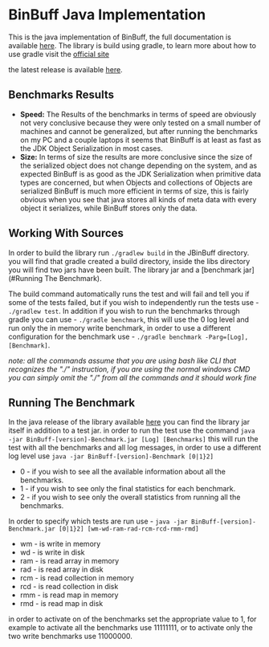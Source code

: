 # BinBuff Java Implementation

This is the java implementation of BinBuff, the full documentation is available [here](https://github.com/Zshoham/BinBuff/docs).
The library is build using gradle, to learn more about how to use gradle visit the [official site](https://gradle.org/)

the latest release is available [here](https://github.com/Zshoham/BinBuff/releases).

## Benchmarks Results

* **Speed:** The Results of the benchmarks in terms of speed are obviously not very conclusive because they were only tested on a small number of machines and cannot be generalized, but after running the benchmarks on my PC and a couple laptops it seems that BinBuff is at least as fast as the JDK Object Serialization in most cases.
* **Size:** In terms of size the results are more conclusive since the size of the serialized object does not change depending on the system, and as expected BinBuff is as good as the JDK Serialization when primitive data types are concerned, but when Objects and collections of Objects are serialized BinBuff is much more efficient in terms of size, this is fairly obvious when you see that java stores all kinds of meta data with every object it serializes, while BinBuff stores only the data.

## Working With Sources 

In order to build the library run `./gradlew build` in the JBinBuff directory.
you will find that gradle created a build directory, inside the libs directory you will find two jars have been built. The library jar and a [benchmark jar](#Running The Benchmark).

The build command automatically runs the test and will fail and tell you if some of the tests failed, but if you wish to independently run the tests use - `./gradlew test`.
In addition if you wish to run the benchmarks through gradle you can use - `./gradle benchmark`,
this will use the 0 log level and run only the in memory write benchmark, in order to use a different configuration for the benchmark use - `./gradle benchmark -Parg=[Log],[Benchmark]`.

*note: all the commands assume that you are using bash like CLI that recognizes the "./" instruction, if you are using the normal windows CMD you can simply omit the "./" from all the commands and it should work fine*

## Running The Benchmark

In the java release of the library available [here](https://github.com/Zshoham/BinBuff/releases) you can find the library jar itself in addition to a test jar.
in order to run the test use the command 
`java -jar BinBuff-[version]-Benchmark.jar [Log] [Benchmarks]` 
this will run the test with all the benchmarks and all log messages, in order to use a different log level use
`java -jar BinBuff-[version]-Benchmark [0|1}2]`

* 0 - if you wish to see all the available information about all the benchmarks.
* 1 - if you wish to see only the final statistics for each benchmark.
* 2 - if you wish to see only the overall statistics from running all the benchmarks.

In order to specify which tests are run use -
`java -jar BinBuff-[version]-Benchmark.jar [0|1}2] [wm-wd-ram-rad-rcm-rcd-rmm-rmd]`

* wm - is write in memory
* wd - is write in disk
* ram - is read array in memory
* rad - is read array in disk
* rcm - is read collection in memory
* rcd - is read collection in disk
* rmm - is read map in memory
* rmd - is read map in disk

in order to activate on of the benchmarks set the appropriate value to 1, for example to activate all the benchmarks use 11111111, or to activate only the two write benchmarks use 11000000.